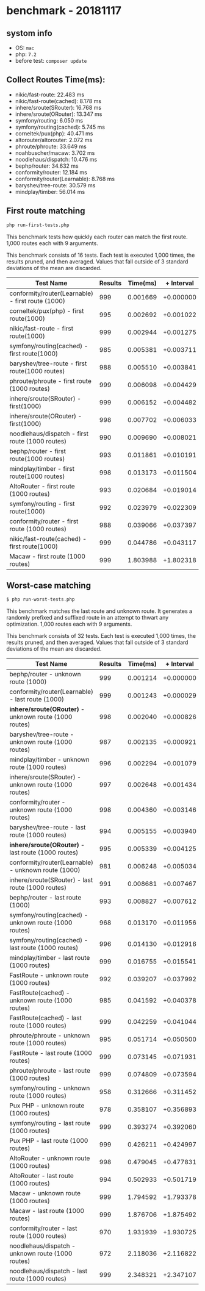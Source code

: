 # benchmark - 20181117

## systom info

- OS: `mac` 
- php: `7.2`
- before test: `composer update`

## Collect Routes Time(ms):

- nikic/fast-route: 22.483 ms
- nikic/fast-route(cached): 8.178 ms
- inhere/sroute(SRouter): 16.768 ms
- inhere/sroute(ORouter): 13.347 ms
- symfony/routing: 6.050 ms
- symfony/routing(cached): 5.745 ms
- corneltek/pux(php): 40.471 ms
- altorouter/altorouter: 2.072 ms
- phroute/phroute: 33.649 ms
- noahbuscher/macaw: 3.702 ms
- noodlehaus/dispatch: 10.476 ms
- bephp/router: 34.632 ms
- conformity/router: 12.184 ms
- conformity/router(Learnable): 8.768 ms
- baryshev/tree-route: 30.579 ms
- mindplay/timber: 56.014 ms

## First route matching

```bash
php run-first-tests.php
```

This benchmark tests how quickly each router can match the first route. 1,000 routes each with 9 arguments.

This benchmark consists of 16 tests. Each test is executed 1,000 times, the results pruned, and then averaged. Values that fall outside of 3 standard deviations of the mean are discarded.


Test Name | Results | Time(ms) | + Interval | Change
------------------ | ------- | ------- | ---------- | -----------
conformity/router(Learnable) - first route (1000)       | 999 | 0.001669 | +0.000000 | baseline
corneltek/pux(php) - first route(1000)                  | 995 | 0.002692 | +0.001022 | 61% slower
nikic/fast-route - first route(1000)                    | 999 | 0.002944 | +0.001275 | 76% slower
symfony/routing(cached) - first route(1000)             | 985 | 0.005381 | +0.003711 | 222% slower
baryshev/tree-route - first route(1000 routes)          | 988 | 0.005510 | +0.003841 | 230% slower
phroute/phroute - first route (1000 routes)             | 999 | 0.006098 | +0.004429 | 265% slower
inhere/sroute(SRouter) - first(1000)                    | 999 | 0.006152 | +0.004482 | 269% slower
inhere/sroute(ORouter) - first(1000)                    | 998 | 0.007702 | +0.006033 | 361% slower
noodlehaus/dispatch - first route (1000 routes)         | 990 | 0.009690 | +0.008021 | 480% slower
bephp/router - first route(1000 routes)                 | 993 | 0.011861 | +0.010191 | 610% slower
mindplay/timber - first route(1000 routes)              | 998 | 0.013173 | +0.011504 | 689% slower
AltoRouter - first route (1000 routes)                  | 993 | 0.020684 | +0.019014 | 1139% slower
symfony/routing - first route(1000)                     | 992 | 0.023979 | +0.022309 | 1336% slower
conformity/router - first route (1000 routes)           | 988 | 0.039066 | +0.037397 | 2240% slower
nikic/fast-route(cached) - first route(1000)            | 999 | 0.044786 | +0.043117 | 2583% slower
Macaw - first route (1000 routes)                       | 999 | 1.803988 | +1.802318 | 107962% slower

## Worst-case matching

```php
$ php run-worst-tests.php
```

This benchmark matches the last route and unknown route. It generates a randomly prefixed and suffixed route in an attempt to thwart any optimization. 1,000 routes each with 9 arguments.

This benchmark consists of 32 tests. Each test is executed 1,000 times, the results pruned, and then averaged. Values that fall outside of 3 standard deviations of the mean are discarded.


Test Name | Results | Time(ms) | + Interval | Change
------------------ | ------- | ------- | ---------- | -----------
bephp/router - unknown route (1000)                     | 999 | 0.001214 | +0.000000 | baseline
conformity/router(Learnable) - last route (1000)        | 999 | 0.001243 | +0.000029 | 2% slower
**inhere/sroute(ORouter)** - unknown route (1000 routes)| 998 | 0.002040 | +0.000826 | 68% slower
baryshev/tree-route - unknown route (1000 routes)       | 987 | 0.002135 | +0.000921 | 76% slower
mindplay/timber - unknown route (1000 routes)           | 996 | 0.002294 | +0.001079 | 89% slower
inhere/sroute(SRouter) - unknown route (1000 routes)    | 997 | 0.002648 | +0.001434 | 118% slower
conformity/router - unknown route (1000 routes)         | 998 | 0.004360 | +0.003146 | 259% slower
baryshev/tree-route - last route (1000 routes)          | 994 | 0.005155 | +0.003940 | 324% slower
**inhere/sroute(ORouter)** - last route (1000 routes)   | 995 | 0.005339 | +0.004125 | 340% slower
conformity/router(Learnable) - unknown route (1000)     | 981 | 0.006248 | +0.005034 | 415% slower
inhere/sroute(SRouter) - last route (1000 routes)       | 991 | 0.008681 | +0.007467 | 615% slower
bephp/router - last route (1000)                        | 993 | 0.008827 | +0.007612 | 627% slower
symfony/routing(cached) - unknown route (1000 routes)   | 968 | 0.013170 | +0.011956 | 985% slower
symfony/routing(cached) - last route (1000 routes)      | 996 | 0.014130 | +0.012916 | 1064% slower
mindplay/timber - last route (1000 routes)              | 999 | 0.016755 | +0.015541 | 1280% slower
FastRoute - unknown route (1000 routes)                 | 992 | 0.039207 | +0.037992 | 3129% slower
FastRoute(cached) - unknown route (1000 routes)         | 985 | 0.041592 | +0.040378 | 3325% slower
FastRoute(cached) - last route (1000 routes)            | 999 | 0.042259 | +0.041044 | 3380% slower
phroute/phroute - unknown route (1000 routes)           | 995 | 0.051714 | +0.050500 | 4159% slower
FastRoute - last route (1000 routes)                    | 999 | 0.073145 | +0.071931 | 5924% slower
phroute/phroute - last route (1000 routes)              | 999 | 0.074809 | +0.073594 | 6061% slower
symfony/routing - unknown route (1000 routes)           | 958 | 0.312666 | +0.311452 | 25649% slower
Pux PHP - unknown route (1000 routes)                   | 978 | 0.358107 | +0.356893 | 29391% slower
symfony/routing - last route (1000 routes)              | 999 | 0.393274 | +0.392060 | 32287% slower
Pux PHP - last route (1000 routes)                      | 999 | 0.426211 | +0.424997 | 35000% slower
AltoRouter - unknown route (1000 routes)                | 998 | 0.479045 | +0.477831 | 39351% slower
AltoRouter - last route (1000 routes)                   | 994 | 0.502933 | +0.501719 | 41318% slower
Macaw - unknown route (1000 routes)                     | 999 | 1.794592 | +1.793378 | 147690% slower
Macaw - last route (1000 routes)                        | 999 | 1.876706 | +1.875492 | 154452% slower
conformity/router - last route (1000 routes)            | 970 | 1.931939 | +1.930725 | 159001% slower
noodlehaus/dispatch - unknown route (1000 routes)       | 972 | 2.118036 | +2.116822 | 174326% slower
noodlehaus/dispatch - last route (1000 routes)          | 999 | 2.348321 | +2.347107 | 193291% slower
